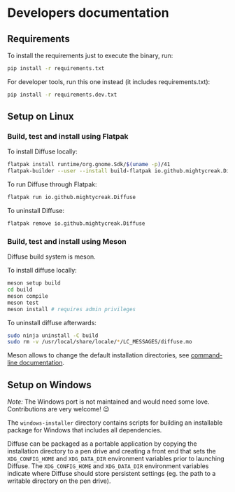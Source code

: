 # Developers documentation

## Requirements

To install the requirements just to execute the binary, run:

```sh
pip install -r requirements.txt
```

For developer tools, run this one instead (it includes requirements.txt):

```sh
pip install -r requirements.dev.txt
```

## Setup on Linux

### Build, test and install using Flatpak

To install Diffuse locally:

```sh
flatpak install runtime/org.gnome.Sdk/$(uname -p)/41
flatpak-builder --user --install build-flatpak io.github.mightycreak.Diffuse.yml
```

To run Diffuse through Flatpak:

```sh
flatpak run io.github.mightycreak.Diffuse
```

To uninstall Diffuse:

```sh
flatpak remove io.github.mightycreak.Diffuse
```

### Build, test and install using Meson

Diffuse build system is meson.

To install diffuse locally:

```sh
meson setup build
cd build
meson compile
meson test
meson install # requires admin privileges
```

To uninstall diffuse afterwards:

```sh
sudo ninja uninstall -C build
sudo rm -v /usr/local/share/locale/*/LC_MESSAGES/diffuse.mo
```

Meson allows to change the default installation directories, see
[command-line documentation](https://mesonbuild.com/Commands.html#configure).

## Setup on Windows

_Note:_ The Windows port is not maintained and would need some love.
Contributions are very welcome! 😉

The `windows-installer` directory contains scripts for building an installable
package for Windows that includes all dependencies.

Diffuse can be packaged as a portable application by copying the installation
directory to a pen drive and creating a front end that sets the
`XDG_CONFIG_HOME` and `XDG_DATA_DIR` environment variables prior to launching
Diffuse.  The `XDG_CONFIG_HOME` and `XDG_DATA_DIR` environment variables
indicate where Diffuse should store persistent settings (eg. the path to a
writable directory on the pen drive).
